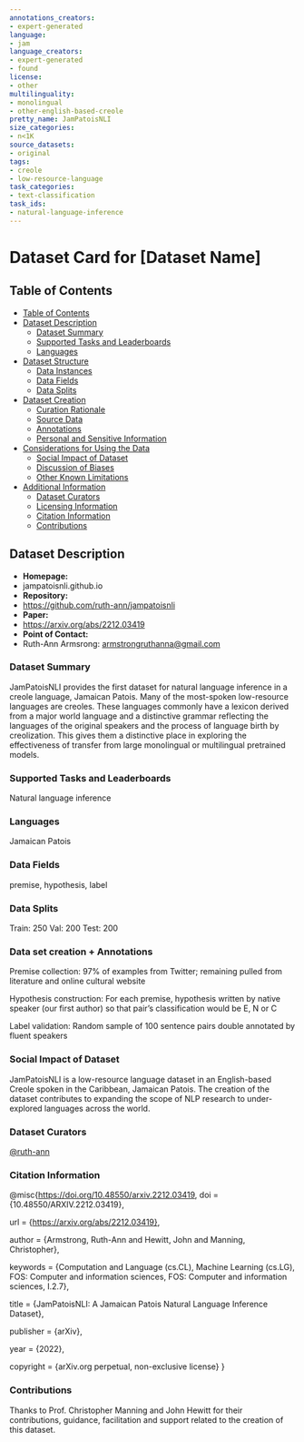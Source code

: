 ```yaml
---
annotations_creators:
- expert-generated
language:
- jam
language_creators:
- expert-generated
- found
license:
- other
multilinguality:
- monolingual
- other-english-based-creole
pretty_name: JamPatoisNLI
size_categories:
- n<1K
source_datasets:
- original
tags:
- creole
- low-resource-language
task_categories:
- text-classification
task_ids:
- natural-language-inference
---
```


# Dataset Card for [Dataset Name]

## Table of Contents
- [Table of Contents](#table-of-contents)
- [Dataset Description](#dataset-description)
  - [Dataset Summary](#dataset-summary)
  - [Supported Tasks and Leaderboards](#supported-tasks-and-leaderboards)
  - [Languages](#languages)
- [Dataset Structure](#dataset-structure)
  - [Data Instances](#data-instances)
  - [Data Fields](#data-fields)
  - [Data Splits](#data-splits)
- [Dataset Creation](#dataset-creation)
  - [Curation Rationale](#curation-rationale)
  - [Source Data](#source-data)
  - [Annotations](#annotations)
  - [Personal and Sensitive Information](#personal-and-sensitive-information)
- [Considerations for Using the Data](#considerations-for-using-the-data)
  - [Social Impact of Dataset](#social-impact-of-dataset)
  - [Discussion of Biases](#discussion-of-biases)
  - [Other Known Limitations](#other-known-limitations)
- [Additional Information](#additional-information)
  - [Dataset Curators](#dataset-curators)
  - [Licensing Information](#licensing-information)
  - [Citation Information](#citation-information)
  - [Contributions](#contributions)

## Dataset Description

- **Homepage:**
- jampatoisnli.github.io
- **Repository:**
- https://github.com/ruth-ann/jampatoisnli
- **Paper:**
- https://arxiv.org/abs/2212.03419
- **Point of Contact:**
- Ruth-Ann Armsrong: armstrongruthanna@gmail.com

### Dataset Summary

JamPatoisNLI provides the first dataset for natural language inference in a creole language, Jamaican Patois. 
Many of the most-spoken low-resource languages are creoles. These languages commonly have a lexicon derived from 
a major world language and a distinctive grammar reflecting the languages of the original speakers and the process
of language birth by creolization. This gives them a distinctive place in exploring the effectiveness of transfer
from large monolingual or multilingual pretrained models. 

### Supported Tasks and Leaderboards

Natural language inference

### Languages

Jamaican Patois

### Data Fields

premise, hypothesis, label

### Data Splits

Train: 250
Val: 200
Test: 200


### Data set creation + Annotations

Premise collection: 
97% of examples from Twitter; remaining pulled from literature and online cultural website

Hypothesis construction: 
For each premise, hypothesis written by native speaker (our first author) so that pair’s classification would be  E, N  or C

Label validation: 
Random sample of 100 sentence pairs double annotated by fluent speakers


### Social Impact of Dataset

JamPatoisNLI is a low-resource language dataset in an English-based Creole spoken in the Caribbean,
Jamaican Patois. The creation of the dataset contributes to expanding the scope of NLP research
to under-explored languages across the world.


### Dataset Curators

[@ruth-ann](https://github.com/ruth-ann)


### Citation Information

@misc{https://doi.org/10.48550/arxiv.2212.03419,
  doi = {10.48550/ARXIV.2212.03419},
  
  url = {https://arxiv.org/abs/2212.03419},
  
  author = {Armstrong, Ruth-Ann and Hewitt, John and Manning, Christopher},
  
  keywords = {Computation and Language (cs.CL), Machine Learning (cs.LG), FOS: Computer and information sciences, FOS: Computer and information sciences, I.2.7},
  
  title = {JamPatoisNLI: A Jamaican Patois Natural Language Inference Dataset},
  
  publisher = {arXiv},
  
  year = {2022},
  
  copyright = {arXiv.org perpetual, non-exclusive license}
}

### Contributions

Thanks to Prof. Christopher Manning and John Hewitt for their contributions, guidance, facilitation and support related to the creation of this dataset.
